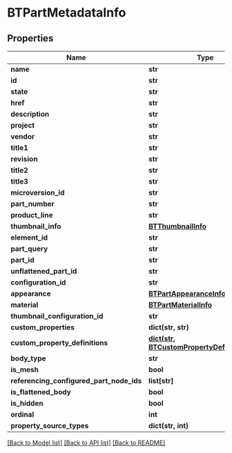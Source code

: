 # BTPartMetadataInfo

## Properties
Name | Type | Description | Notes
------------ | ------------- | ------------- | -------------
**name** | **str** |  | [optional] 
**id** | **str** |  | [optional] 
**state** | **str** |  | [optional] 
**href** | **str** |  | [optional] 
**description** | **str** |  | [optional] 
**project** | **str** |  | [optional] 
**vendor** | **str** |  | [optional] 
**title1** | **str** |  | [optional] 
**revision** | **str** |  | [optional] 
**title2** | **str** |  | [optional] 
**title3** | **str** |  | [optional] 
**microversion_id** | **str** |  | [optional] 
**part_number** | **str** |  | [optional] 
**product_line** | **str** |  | [optional] 
**thumbnail_info** | [**BTThumbnailInfo**](BTThumbnailInfo.md) |  | [optional] 
**element_id** | **str** |  | [optional] 
**part_query** | **str** |  | [optional] 
**part_id** | **str** |  | [optional] 
**unflattened_part_id** | **str** |  | [optional] 
**configuration_id** | **str** |  | [optional] 
**appearance** | [**BTPartAppearanceInfo**](BTPartAppearanceInfo.md) |  | [optional] 
**material** | [**BTPartMaterialInfo**](BTPartMaterialInfo.md) |  | [optional] 
**thumbnail_configuration_id** | **str** |  | [optional] 
**custom_properties** | **dict(str, str)** |  | [optional] 
**custom_property_definitions** | [**dict(str, BTCustomPropertyDefinitionInfo)**](BTCustomPropertyDefinitionInfo.md) |  | [optional] 
**body_type** | **str** |  | [optional] 
**is_mesh** | **bool** |  | [optional] 
**referencing_configured_part_node_ids** | **list[str]** |  | [optional] 
**is_flattened_body** | **bool** |  | [optional] 
**is_hidden** | **bool** |  | [optional] 
**ordinal** | **int** |  | [optional] 
**property_source_types** | **dict(str, int)** |  | [optional] 

[[Back to Model list]](../README.md#documentation-for-models) [[Back to API list]](../README.md#documentation-for-api-endpoints) [[Back to README]](../README.md)



